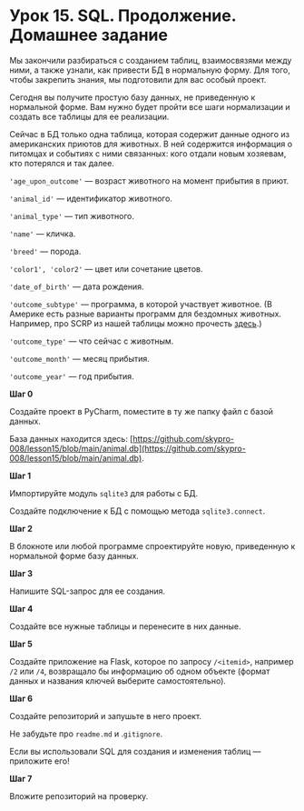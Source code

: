 # Урок 15. SQL. Продолжение. Домашнее задание

Мы закончили разбираться с созданием таблиц, взаимосвязями между ними, а также узнали, как привести БД в нормальную форму. Для того, чтобы закрепить знания, мы подготовили для вас особый проект. 

Сегодня вы получите простую базу данных, не приведенную к нормальной форме. Вам нужно будет пройти все шаги нормализации и создать все таблицы для ее реализации. 

Сейчас в БД только одна таблица, которая содержит данные одного из американских приютов для животных. В ней содержится информация о питомцах и событиях с ними связанных: кого отдали новым хозяевам, кто потерялся и так далее. 

`'age_upon_outcome'` — возраст животного на момент прибытия в приют.

`'animal_id'` — идентификатор животного.

`'animal_type'` — тип животного. 

`'name'` — кличка. 

`'breed'` — порода.

`'color1', 'color2'` — цвет или сочетание цветов. 

`'date_of_birth'` — дата рождения. 

`'outcome_subtype'` — программа, в которой участвует животное. (В Америке есть разные варианты программ для бездомных животных. Например, про SCRP из нашей таблицы можно прочесть [здесь](https://www.maddiesfund.org/austin-animal-services-stray-cat-return-program.htm).)

`'outcome_type'` — что сейчас с животным. 

`'outcome_month'` — месяц прибытия. 

`'outcome_year'` — год прибытия.

**Шаг 0**

Создайте проект в PyCharm, поместите в ту же папку файл с базой данных. 

База данных находится здесь: [https://github.com/skypro-008/lesson15/blob/main/animal.db](https://github.com/skypro-008/lesson15/blob/main/animal.db).

**Шаг 1**

Импортируйте модуль `sqlite3` для работы с БД. 

Создайте подключение к БД с помощью метода `sqlite3.connect`.

**Шаг 2**

В блокноте или любой программе спроектируйте новую, приведенную к нормальной форме базу данных. 

**Шаг 3**

Напишите SQL-запрос для ее создания.

**Шаг 4**

Создайте все нужные таблицы и перенесите в них данные.

**Шаг 5**

Создайте приложение на Flask, которое по запросу `/<itemid>`, например `/2` или `/4`, возвращало бы информацию об одном объекте (формат данных и названия ключей выберите самостоятельно).

**Шаг 6**

Создайте репозиторий и запушьте в него проект. 

Не забудьте про `readme.md` и .`gitignore`.

Если вы использовали SQL для создания и изменения таблиц — приложите его!

**Шаг 7**

Вложите репозиторий на проверку.